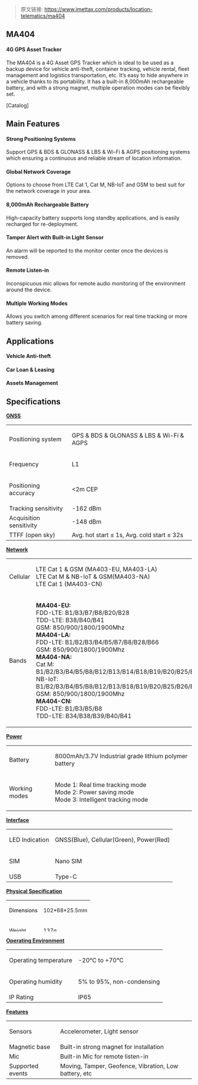 > 原文链接: <https://www.imettax.com/products/location-telematics/ma404> 

 ## MA404

#### 4G GPS Asset Tracker 

The MA404 is a 4G Asset GPS Tracker which is ideal to be used as a backup device for vehicle anti-theft, container tracking, vehicle rental, fleet management and logistics transportation, etc. It’s easy to hide anywhere in a vehicle thanks to its portability. It has a built-in 8,000mAh rechargeable battery, and with a strong magnet, multiple operation modes can be flexibly set.  

[Catalog]

## Main Features

#### Strong Positioning Systems  

Support GPS & BDS & GLONASS & LBS & Wi-Fi & AGPS positioning systems which ensuring a continuous and reliable stream of location information.  

#### Global Network Coverage  

Options to choose from LTE Cat 1, Cat M, NB-IoT and GSM to best suit for the network coverage in your area.  

#### 8,000mAh Rechargeable Battery  

High-capacity battery supports long standby applications, and is easily recharged for re-deployment. 

#### Tamper Alert with Built-in Light Sensor  

An alarm will be reported to the monitor center once the devices is removed.

#### Remote Listen-in  

Inconspicuous mic allows for remote audio monitoring of the environment around the device.  

#### Multiple Working Modes  

Allows you switch among different scenarios for real time tracking or more battery saving.  

## Applications



#### Vehicle Anti-theft  



#### Car Loan & Leasing



#### Assets Management

## Specifications

[**GNSS**](#)

<table class="table table-bordered o_table"><tbody><tr><td><p><span>Positioning system</span><br></p></td><td><p><span>GPS &amp; BDS &amp; GLONASS &amp; LBS &amp; Wi-Fi &amp; AGPS</span><br></p></td></tr><tr><td><p><span>Frequency</span><br></p></td><td><p><span>L1</span><br></p></td></tr><tr><td><p><span><span>Positioning accuracy</span></span><br></p></td><td><p><span>&lt;2m CEP</span><br></p></td></tr><tr><td><span>Tracking sensitivity</span><br></td><td><span>-162 dBm</span><br></td></tr><tr><td><span>Acquisition sensitivity</span><br></td><td><span>-148 dBm</span></td></tr><tr><td><span>TTFF (open sky)</span><br></td><td><span>Avg. hot start ≤ 1s,&nbsp;Avg. cold start ≤ 32s</span><br></td></tr></tbody></table>

[**Network**](#)

<table class="table table-bordered o_table"><tbody><tr><td><p><span>Cellular</span><br></p></td><td><p><span><span>​LTE Cat 1 &amp; GSM (MA403-EU, MA403-LA)<br>LTE Cat M &amp; NB-IoT &amp; GSM(MA403-NA)<br>LTE Cat 1 (MA403-CN)</span></span><br></p></td></tr><tr><td><p><span>Bands</span><br></p></td><td><p><span><strong>MA404-EU:</strong><br>FDD-LTE: B1/B3/B7/B8/B20/B28<br>TDD-LTE: B38/B40/B41<br>GSM: 850/900/1800/1900Mhz<br><strong>MA404-LA:</strong><br>FDD-LTE: B1/B2/B3/B4/B5/B7/B8/B28/B66<br>GSM: 850/900/1800/1900Mhz<br><strong>MA404-NA:</strong><br>Cat M: B1/B2/B3/B4/B5/B8/B12/B13/B14/B18/B19/B20/B25/B26/B27/B28/B66/B85<br>NB-IoT: B1/B2/B3/B4/B5/B8/B12/B13/B18/B19/B20/B25/B26/B28/B66/B71/B85<br>GSM: 850/900/1800/1900Mhz<br><strong>MA404-CN:</strong><br>FDD-LTE: B1/B3/B5/B8<br>TDD-LTE: B34/B38/B39/B40/B41<br></span></p></td></tr></tbody></table>

[**Power**](#)  

<table class="table table-bordered o_table"><tbody><tr><td><p><span>Battery</span><br></p></td><td><p><span>8000mAh/3.7V Industrial grade lithium polymer battery</span><br></p></td></tr><tr><td><span>Working modes</span><br></td><td><p><span>Mode 1: Real time tracking mode<br>Mode 2: Power saving mode<br>Mode 3: Intelligent tracking mode</span><br></p></td></tr></tbody></table>

[**Interface**](#)  

<table class="table table-bordered o_table"><tbody><tr><td><p><span>LED Indication</span><br></p></td><td><p><span>GNSS(Blue), Cellular(Green), Power(Red)</span><br></p></td></tr><tr><td><p><span>SIM</span></p></td><td><p><span>Nano SIM</span><br></p></td></tr><tr><td><span>USB</span></td><td><span>Type-C</span></td></tr></tbody></table>


[**Physical Specification**](#)  

<table class="table table-bordered o_table" style="height: 84.3281px;"><tbody><tr style="height: 42.3281px;"><td><p><span style="color: rgb(0, 0, 0); font-size: 14px;">Dimensions</span><br></p></td><td><p><font><span style="font-size: 14px;">102*68*25.5mm</span></font><br></p></td></tr><tr style="height: 35px;"><td><p><span style="font-size: 14px;">Weight</span><br></p></td><td><p><span style="font-size: 14px;">137g</span></p></td></tr></tbody></table>


[**Operating Environment**](#)  

<table class="table table-bordered o_table"><tbody><tr><td><p><span>Operating temperature</span><br></p></td><td><p><span><span>-20</span><span><span>℃</span></span><span>&nbsp;to +70</span><span><span>℃</span></span></span><span></span><br></p></td></tr><tr><td><p><span><span>Operating</span>&nbsp;humidity</span><br></p></td><td><p><span>5% to 95%, non-condensing</span><br></p></td></tr><tr><td><span></span><span><span>I</span></span><span>P Rating</span><br></td><td><span>IP65</span></td></tr></tbody></table>

[**Features**](#)  

<table class="table table-bordered o_table"><tbody><tr><td><p><span>Sensors</span></p></td><td><p><span><span><span>Accelerometer, Light sensor</span></span></span><span></span><br></p></td></tr><tr><td><span>Magnetic base</span><br></td><td><span>Built-in strong magnet for installation</span></td></tr><tr><td><span>Mic</span><br></td><td><span>Built-in Mic for remote listen-in</span></td></tr><tr><td><span>Supported events</span><br></td><td><span>Moving, Tamper, Geofence, Vibration, Low battery, etc</span><br></td></tr></tbody></table>